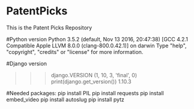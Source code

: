 # PatentPicks
This is the Patent Picks Repository

#Python version
Python 3.5.2 (default, Nov 13 2016, 20:47:38)
[GCC 4.2.1 Compatible Apple LLVM 8.0.0 (clang-800.0.42.1)] on darwin
Type "help", "copyright", "credits" or "license" for more information.
>>>

#Django version
>>> django.VERSION
(1, 10, 3, 'final', 0)
>>> print(django.get_version())
1.10.3
>>>

#Needed packages:
pip install PIL
pip install requests
pip install embed_video
pip install autoslug
pip install pytz

